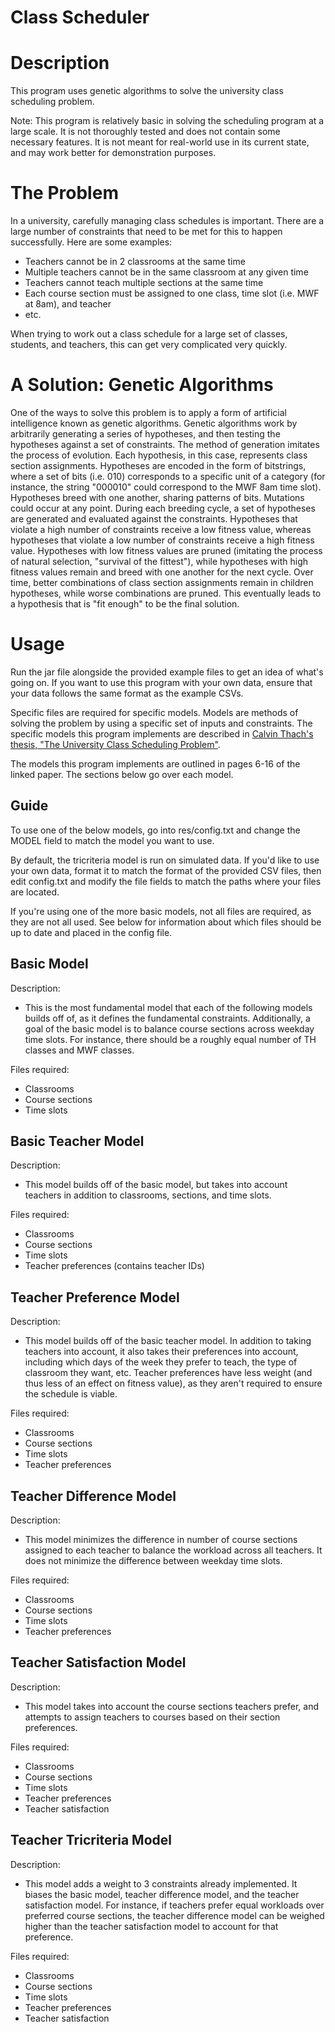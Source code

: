 # Class Scheduler



# Description

This program uses genetic algorithms to solve the university class scheduling problem.

Note: This program is relatively basic in solving the scheduling program at a large scale. It is not thoroughly tested and does not contain some necessary features. It is not meant for real-world use in its current state, and may work better for demonstration purposes. 

# The Problem

In a university, carefully managing class schedules is important. There are a large number of constraints that need to be met for this to happen successfully. Here are some examples:

* Teachers cannot be in 2 classrooms at the same time
* Multiple teachers cannot be in the same classroom at any given time
* Teachers cannot teach multiple sections at the same time
* Each course section must be assigned to one class, time slot (i.e. MWF at 8am), and teacher
* etc.

When trying to work out a class schedule for a large set of classes, students, and teachers, this can get very complicated very quickly.

# A Solution: Genetic Algorithms

One of the ways to solve this problem is to apply a form of artificial intelligence known as genetic algorithms. Genetic algorithms work by arbitrarily generating a series of hypotheses, and then testing the hypotheses against a set of constraints. The method of generation imitates the process of evolution. Each hypothesis, in this case, represents class section assignments. Hypotheses are encoded in the form of bitstrings, where a set of bits (i.e. 010) corresponds to a specific unit of a category (for instance, the string "000010" could correspond to the MWF 8am time slot). Hypotheses breed with one another, sharing patterns of bits. Mutations could occur at any point. During each breeding cycle, a set of hypotheses are generated and evaluated against the constraints. Hypotheses that violate a high number of constraints receive a low fitness value, whereas hypotheses that violate a low number of constraints receive a high fitness value. Hypotheses with low fitness values are pruned (imitating the process of natural selection, "survival of the fittest"), while hypotheses with high fitness values remain and breed with one another for the next cycle. Over time, better combinations of class section assignments remain in children hypotheses, while worse combinations are pruned. This eventually leads to a hypothesis that is "fit enough" to be the final solution.

# Usage

Run the jar file alongside the provided example files to get an idea of what's going on. If you want to use this program with your own data, ensure that your data follows the same format as the example CSVs.

Specific files are required for specific models. Models are methods of solving the problem by using a specific set of inputs and constraints. The specific models this program implements are described in [Calvin Thach's thesis, "The University Class Scheduling Problem"](https://scholarworks.calstate.edu/concern/theses/v979v493k).

The models this program implements are outlined in pages 6-16 of the linked paper. The sections below go over each model.

## Guide

To use one of the below models, go into res/config.txt and change the MODEL field to match the model you want to use.

By default, the tricriteria model is run on simulated data. If you'd like to use your own data, format it to match the format of the provided CSV files, then edit config.txt and modify the file fields to match the paths where your files are located.

If you're using one of the more basic models, not all files are required, as they are not all used. See below for information about which files should be up to date and placed in the config file.

## Basic Model

Description:
* This is the most fundamental model that each of the following models builds off of, as it defines the fundamental constraints. Additionally, a goal of the basic model is to balance course sections across weekday time slots. For instance, there should be a roughly equal number of TH classes and MWF classes.

Files required:
* Classrooms
* Course sections
* Time slots

## Basic Teacher Model

Description:

* This model builds off of the basic model, but takes into account teachers in addition to classrooms, sections, and time slots. 

Files required: 
* Classrooms
* Course sections
* Time slots
* Teacher preferences (contains teacher IDs)

## Teacher Preference Model

Description:

* This model builds off of the basic teacher model. In addition to taking teachers into account, it also takes their preferences into account, including which days of the week they prefer to teach, the type of classroom they want, etc. Teacher preferences have less weight (and thus less of an effect on fitness value), as they aren't required to ensure the schedule is viable.

Files required:
* Classrooms
* Course sections
* Time slots
* Teacher preferences

## Teacher Difference Model

Description:

* This model minimizes the difference in number of course sections assigned to each teacher to balance the workload across all teachers. It does not minimize the difference between weekday time slots.

Files required: 
* Classrooms
* Course sections
* Time slots
* Teacher preferences

## Teacher Satisfaction Model

Description:

* This model takes into account the course sections teachers prefer, and attempts to assign teachers to courses based on their section preferences.

Files required: 
* Classrooms
* Course sections
* Time slots
* Teacher preferences
* Teacher satisfaction

## Teacher Tricriteria Model

Description:

* This model adds a weight to 3 constraints already implemented. It biases the basic model, teacher difference model, and the teacher satisfaction model. For instance, if teachers prefer equal workloads over preferred course sections, the teacher difference model can be weighed higher than the teacher satisfaction model to account for that preference.

Files required: 

* Classrooms
* Course sections
* Time slots
* Teacher preferences
* Teacher satisfaction
